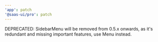 ```yaml
---
'app': patch
'@saas-ui/pro': patch
---
```


DEPRECATED: SidebarMenu will be removed from 0.5.x onwards, as it's redundant and missing important features, use Menu instead.
